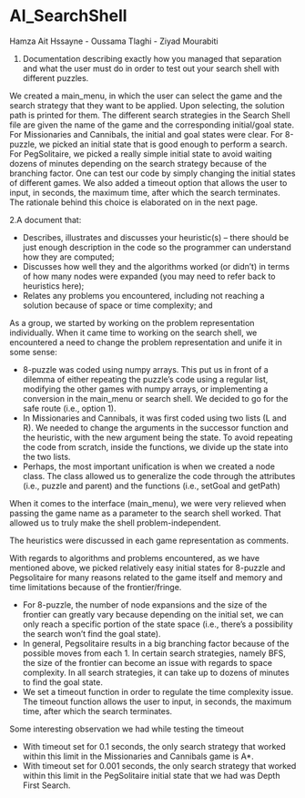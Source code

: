 # AI_SearchShell

Hamza Ait Hssayne - Oussama Tlaghi - Ziyad Mourabiti
 
1. Documentation describing exactly how you managed that separation and what the user must do in order to test out your search shell with different puzzles. 

We created a main_menu, in which the user can select the game and the search strategy that they want to be applied. Upon selecting, the solution path is printed for them. The different search strategies in the Search Shell file are given the name of the game and the corresponding initial/goal state. 
For Missionaries and Cannibals, the initial and goal states were clear. For 8-puzzle, we picked an initial state that is good enough to perform a search. For PegSolitaire, we picked a really simple initial state to avoid waiting dozens of minutes depending on the search strategy because of the branching factor.
One can test our code by simply changing the initial states of different games. 
We also added a timeout option that allows the user to input,  in seconds, the maximum time, after which the search terminates. The rationale behind this choice is elaborated on in the next page.

2.A document that:
- Describes, illustrates and discusses your heuristic(s) – there should be just enough description in the code so the programmer can understand how they are computed; 
- Discusses how well they and the algorithms worked (or didn’t) in terms of how many nodes were expanded (you may need to refer back to heuristics here); 
- Relates any problems you encountered, including not reaching a solution because of space or time complexity; and 


As a group, we started by working on the problem representation individually. When it came time to working on the search shell, we encountered a need to change the problem representation and unife it in some sense:
- 8-puzzle was coded using numpy arrays. This put us in front of a dilemma of either repeating the puzzle’s code using a regular list, modifying the other games with numpy arrays, or  implementing a conversion in the main_menu or search shell. We decided to go for the safe route (i.e., option 1).
- In Missionaries and Cannibals, it was first coded using two lists (L and R). We needed to change the arguments in the successor function and the heuristic, with the new argument being the state. To avoid repeating the code from scratch, inside the functions, we divide up the state into the two lists. 
- Perhaps, the most important unification is when we created a node class. The class allowed us to generalize the code through the attributes (i.e., puzzle and parent) and the functions (i.e., setGoal and getPath)


When it comes to the interface (main_menu), we were very relieved when passing the game name as a parameter to the search shell worked. That allowed us to truly make the shell problem-independent.

The heuristics were discussed in each game representation as comments.

With regards to algorithms and problems encountered, as we have mentioned above, we picked relatively easy initial states for 8-puzzle and Pegsolitaire for many reasons related to the game itself and memory and time limitations because of the frontier/fringe. 
- For 8-puzzle, the number of node expansions and the size of the frontier can greatly vary because depending on the initial set, we can only reach a specific portion of the state space (i.e., there’s a possibility the search won’t find the goal state). 
- In general, Pegsolitaire results in a big branching factor because of the possible moves from each 1. In certain search strategies, namely BFS, the size of the frontier can become an issue with regards to space complexity. In all search strategies, it can take up to dozens of minutes to find the goal state. 
- We set a timeout function in order to regulate the time complexity issue. The timeout function allows the user to input,  in seconds, the maximum time, after which the search terminates.

Some interesting observation we had while testing the timeout
- With timeout set for 0.1 seconds, the only search strategy that worked within this limit in the Missionaries and Cannibals game is A*.
- With timeout set for 0.001 seconds, the only search strategy that worked within this limit in the PegSolitaire initial state that we had was Depth First Search.

